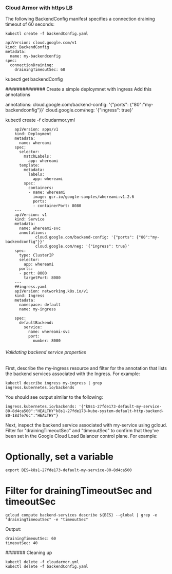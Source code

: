 ###  Cloud Armor with https LB

The following BackendConfig manifest specifies a connection draining timeout of 60 seconds:

    kubectl create -f backendConfig.yaml

    apiVersion: cloud.google.com/v1
    kind: BackendConfig
    metadata:
      name: my-backendconfig
    spec:
      connectionDraining:
        drainingTimeoutSec: 60


kubectl get backendConfig


############## Create a simple deploymnet with ingress 
Add this annotations 

annotations:
                 cloud.google.com/backend-config: '{"ports": {"80":"my-backendconfig"}}'
                 cloud.google.com/neg: '{"ingress": true}'

kubectl create -f cloudarmor.yml 

        apiVersion: apps/v1
        kind: Deployment
        metadata:
          name: whereami
        spec:
          selector:
            matchLabels:
              app: whereami
          template:
            metadata:
              labels:
                app: whereami
            spec:
              containers:
              - name: whereami
                image: gcr.io/google-samples/whereami:v1.2.6
                ports:
                - containerPort: 8080
        ---
        apiVersion: v1
        kind: Service
        metadata:
          name: whereami-svc
          annotations:
                 cloud.google.com/backend-config: '{"ports": {"80":"my-backendconfig"}}'
                 cloud.google.com/neg: '{"ingress": true}' 
        spec:
          type: ClusterIP
          selector:
            app: whereami
          ports:
          - port: 8000 
            targetPort: 8080
        ---
        ##ingress.yaml
        apiVersion: networking.k8s.io/v1
        kind: Ingress
        metadata:
          namespace: default
          name: my-ingress

        spec:
          defaultBackend:
            service:
              name: whereami-svc
              port:
                number: 8000


###### Validating backend service properties

First, describe the my-ingress resource and filter for the annotation that lists the backend services associated with the Ingress. For example:


    kubectl describe ingress my-ingress | grep ingress.kubernetes.io/backends

You should see output similar to the following:

    ingress.kubernetes.io/backends: '{"k8s1-27fde173-default-my-service-80-8d4ca500":"HEALTHY"k8s1-27fde173-kube-system-default-http-backend-80-18dfe76c":"HEALTHY"}


Next, inspect the backend service associated with my-service using gcloud. Filter for "drainingTimeoutSec" and "timeoutSec" to confirm that they've been set in the Google Cloud Load Balancer control plane. For example:

# Optionally, set a variable
    export BES=k8s1-27fde173-default-my-service-80-8d4ca500

# Filter for drainingTimeoutSec and timeoutSec
    gcloud compute backend-services describe ${BES} --global | grep -e "drainingTimeoutSec" -e "timeoutSec"


Output:

    drainingTimeoutSec: 60
    timeoutSec: 40


####### Cleaning up

    kubectl delete -f cloudarmor.yml
    kubectl delete -f backendConfig.yaml
